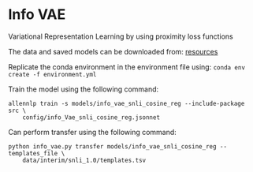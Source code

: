 Info VAE
==============================

Variational Representation Learning by using proximity loss functions

The data and saved models can be downloaded from: [resources](https://drive.google.com/drive/folders/16pw2gXLBwM2_oIimMyHg3l-Xy7Jmc8m4?usp=sharing)

Replicate the conda environment in the environment file using: `conda env create -f environment.yml`

Train the model using the following command: 

```
allennlp train -s models/info_vae_snli_cosine_reg --include-package src \
    config/info_Vae_snli_cosine_reg.jsonnet
```

Can perform transfer using the following command:

```
python info_vae.py transfer models/info_vae_snli_cosine_reg --templates_file \
    data/interim/snli_1.0/templates.tsv
```
